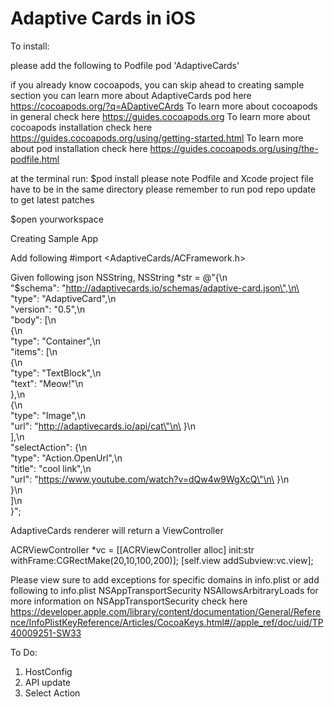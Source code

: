 # Adaptive Cards in iOS

To install:

please add the following to Podfile
pod 'AdaptiveCards'

if you already know cocoapods, you can skip ahead to creating sample section
you can learn more about AdaptiveCards pod  here https://cocoapods.org/?q=ADaptiveCArds
To learn more about cocoapods in general check here https://guides.cocoapods.org
To learn more about cocoapods installation check here https://guides.cocoapods.org/using/getting-started.html
To learn more about pod installation check here https://guides.cocoapods.org/using/the-podfile.html

at the terminal run:
$pod install
please note Podfile and Xcode project file have to be in the same directory
please remember to run pod repo update to get latest patches 

$open yourworkspace

Creating Sample App

Add following 
#import <AdaptiveCards/ACFramework.h>



Given following json NSString,
NSString *str = 
@"{\n\
      \"$schema\": \"http://adaptivecards.io/schemas/adaptive-card.json\",\n\
      \"type\": \"AdaptiveCard\",\n\
      \"version\": \"0.5\",\n\
      \"body\": [\n\
          {\n\
              \"type\": \"Container\",\n\
              \"items\": [\n\
                  {\n\
                      \"type\": \"TextBlock\",\n\
                      \"text\": \"Meow!\"\n\
                  },\n\
                  {\n\
                      \"type\": \"Image\",\n\
                      \"url\": \"http://adaptivecards.io/api/cat\"\n\
                  }\n\
              ],\n\
              \"selectAction\": {\n\
                  \"type\": \"Action.OpenUrl\",\n\
                  \"title\": \"cool link\",\n\
                  \"url\": \"https://www.youtube.com/watch?v=dQw4w9WgXcQ\"\n\
              }\n\
          }\n\
      ]\n\
  }";

AdaptiveCards renderer will return a ViewController

ACRViewController *vc = [[ACRViewController alloc] init:str withFrame:CGRectMake(20,10,100,200)];
[self.view addSubview:vc.view];

Please view sure to add exceptions for specific domains in info.plist or add following to info.plist 
<key>NSAppTransportSecurity</key>
    <dict>
     <key>NSAllowsArbitraryLoads</key>
     <true/>
    </dict>
for more information on NSAppTransportSecurity check here https://developer.apple.com/library/content/documentation/General/Reference/InfoPlistKeyReference/Articles/CocoaKeys.html#//apple_ref/doc/uid/TP40009251-SW33

To Do:
1. HostConfig
2. API update
3. Select Action

